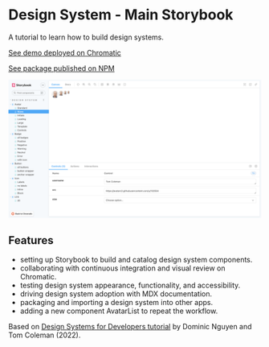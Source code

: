 # Design System - Main Storybook

A tutorial to learn how to build design systems.

[See demo deployed on Chromatic](https://main--634fb5a44afef8aae1b84965.chromatic.com/)

[See package published on NPM](https://www.npmjs.com/package/@solygambas/learnstorybook-design-system)

<p align="center">
  <img src="https://github.com/solygambas/react-projects/raw/main/design-system/screenshot.png">
</p>

## Features

- setting up Storybook to build and catalog design system components.
- collaborating with continuous integration and visual review on Chromatic.
- testing design system appearance, functionality, and accessibility.
- driving design system adoption with MDX documentation.
- packaging and importing a design system into other apps.
- adding a new component AvatarList to repeat the workflow.

Based on [Design Systems for Developers tutorial](https://storybook.js.org/tutorials/design-systems-for-developers/) by Dominic Nguyen and Tom Coleman (2022).
